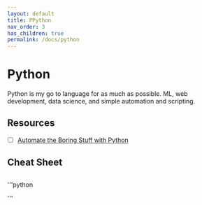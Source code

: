 ```yaml
---
layout: default
title: PPython
nav_order: 3
has_children: true
permalink: /docs/python
---
```


# Python
Python is my go to language for as much as possible. ML, web development, data science, and simple automation and scripting.

## Resources
- [ ] [Automate the Boring Stuff with Python](https://automatetheboringstuff.com/)

## Cheat Sheet

## 
### 
'''python

'''